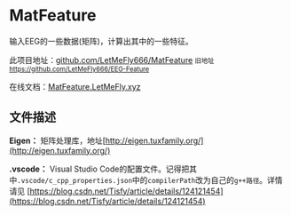 <!--
 * @Author: LetMeFly
 * @Date: 2022-04-22 15:32:42
 * @LastEditors: LetMeFly
 * @LastEditTime: 2022-04-22 21:01:10
-->
# MatFeature

输入EEG的一些数据(矩阵)，计算出其中的一些特征。

此项目地址：[github.com/LetMeFly666/MatFeature](https://github.com/LetMeFly666/MatFeature) <small>旧地址<a href="github.com/LetMeFly666/EEG-Feature">https://github.com/LetMeFly666/EEG-Feature</a></small>

在线文档：[MatFeature.LetMeFly.xyz](https://MatFeature.LetMeFly.xyz)

## 文件描述

**Eigen：** 矩阵处理库，地址[http://eigen.tuxfamily.org/](http://eigen.tuxfamily.org/)

**.vscode：** Visual Studio Code的配置文件。记得把其中```.vscode/c_cpp_properties.json```中的```compilerPath```改为自己的```g++路径```。详情请见 [https://blog.csdn.net/Tisfy/article/details/124121454](https://blog.csdn.net/Tisfy/article/details/124121454)

